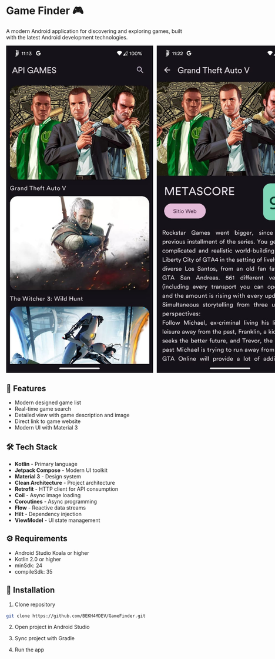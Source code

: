 # Game Finder 🎮

A modern Android application for discovering and exploring games, built with the latest Android development technologies.

<div style="display: flex; gap: 10px;">
    <img src="screenshots/home.jpeg" width="400" alt="Home Screen">
    <img src="screenshots/detail.jpeg" width="400" alt="Detail Screen">
</div>

## 🚀 Features

- Modern designed game list
- Real-time game search
- Detailed view with game description and image
- Direct link to game website
- Modern UI with Material 3

## 🛠️ Tech Stack

- **Kotlin** - Primary language
- **Jetpack Compose** - Modern UI toolkit
- **Material 3** - Design system
- **Clean Architecture** - Project architecture
- **Retrofit** - HTTP client for API consumption
- **Coil** - Async image loading
- **Coroutines** - Async programming
- **Flow** - Reactive data streams
- **Hilt** - Dependency injection
- **ViewModel** - UI state management

## ⚙️ Requirements

- Android Studio Koala or higher
- Kotlin 2.0 or higher
- minSdk: 24
- compileSdk: 35

## 🚀 Installation

1. Clone repository
```bash
git clone https://github.com/BEKH4MDEV/GameFinder.git
```

2. Open project in Android Studio

3. Sync project with Gradle

4. Run the app
